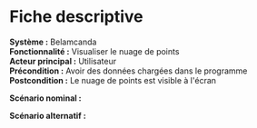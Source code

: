 # Fiche descriptive

**Système :** Belamcanda\
**Fonctionnalité :** Visualiser le nuage de points\
**Acteur principal :** Utilisateur\
**Précondition :** Avoir des données chargées dans le programme\
**Postcondition :** Le nuage de points est visible à l'écran

**Scénario nominal :**

**Scénario alternatif :** 



